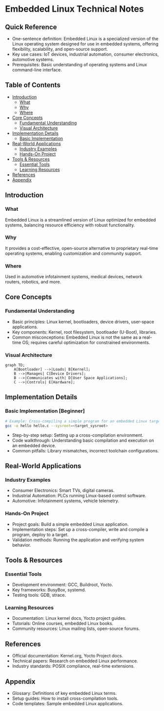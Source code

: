 # Embedded Linux Technical Notes

<!-- [Long and descriptive prompt description of image in rectangular format] -->

## Quick Reference

- One-sentence definition: Embedded Linux is a specialized version of the Linux operating system designed for use in embedded systems, offering flexibility, scalability, and open-source support.
- Key use cases: IoT devices, industrial automation, consumer electronics, automotive systems.
- Prerequisites: Basic understanding of operating systems and Linux command-line interface.

## Table of Contents

- [Introduction](#introduction)
    - [What](#what)
    - [Why](#why)
    - [Where](#where)
- [Core Concepts](#core-concepts)
    - [Fundamental Understanding](#fundamental-understanding)
    - [Visual Architecture](#visual-architecture)
- [Implementation Details](#implementation-details)
    - [Basic Implementation](#basic-implementation)
- [Real-World Applications](#real-world-applications)
    - [Industry Examples](#industry-examples)
    - [Hands-On Project](#hands-on-project)
- [Tools & Resources](#tools--resources)
    - [Essential Tools](#essential-tools)
    - [Learning Resources](#learning-resources)
- [References](#references)
- [Appendix](#appendix)

## Introduction

### What

Embedded Linux is a streamlined version of Linux optimized for embedded systems, balancing resource efficiency with robust functionality.

### Why

It provides a cost-effective, open-source alternative to proprietary real-time operating systems, enabling customization and community support.

### Where

Used in automotive infotainment systems, medical devices, network routers, robotics, and more.

## Core Concepts

### Fundamental Understanding

- Basic principles: Linux kernel, bootloaders, device drivers, user-space applications.
- Key components: Kernel, root filesystem, bootloader (U-Boot), libraries.
- Common misconceptions: Embedded Linux is not the same as a real-time OS; requires careful optimization for constrained environments.

### Visual Architecture

```mermaid
graph TD;
    A[Bootloader] -->|Loads| B[Kernel];
    B -->|Manages| C[Device Drivers];
    B -->|Communicates with| D[User Space Applications];
    C -->|Controls| E[Hardware];

```

## Implementation Details

### Basic Implementation [Beginner]

```bash
# Example: Cross-compiling a simple program for an embedded Linux target
gcc -o hello hello.c --sysroot=<target_sysroot>

```

- Step-by-step setup: Setting up a cross-compilation environment.
- Code walkthrough: Understanding basic compilation and execution on an embedded device.
- Common pitfalls: Library mismatches, incorrect toolchain configurations.

## Real-World Applications

### Industry Examples

- Consumer Electronics: Smart TVs, digital cameras.
- Industrial Automation: PLCs running Linux-based control software.
- Automotive: Infotainment systems, vehicle telemetry.

### Hands-On Project

- Project goals: Build a simple embedded Linux application.
- Implementation steps: Set up a cross-compiler, write and compile a program, deploy to a target.
- Validation methods: Running the application and verifying system behavior.

## Tools & Resources

### Essential Tools

- Development environment: GCC, Buildroot, Yocto.
- Key frameworks: BusyBox, systemd.
- Testing tools: GDB, strace.

### Learning Resources

- Documentation: Linux kernel docs, Yocto project guides.
- Tutorials: Online courses, embedded Linux books.
- Community resources: Linux mailing lists, open-source forums.

## References

- Official documentation: Kernel.org, Yocto Project docs.
- Technical papers: Research on embedded Linux performance.
- Industry standards: POSIX compliance, real-time extensions.

## Appendix

- Glossary: Definitions of key embedded Linux terms.
- Setup guides: How to install cross-compilation tools.
- Code templates: Sample embedded Linux applications.